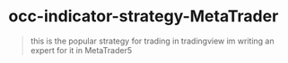# occ-indicator-strategy-MetaTrader
> this is the popular strategy for trading in tradingview
> im writing an expert for it in MetaTrader5
